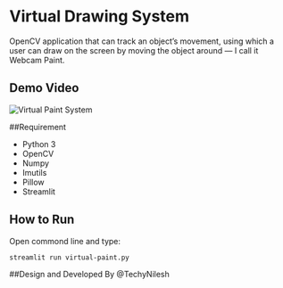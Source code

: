 # Virtual Drawing System
OpenCV application that can track an object’s movement, using which a user can draw on the screen by moving the object around — I call it Webcam Paint.

## Demo Video 
![Virtual Paint System](https://github.com/TechyNilesh/Virtual-Drawing-System/blob/master/Virtual%20Paint%20System.gif?raw=true)

##Requirement

- Python 3
- OpenCV
- Numpy
- Imutils
- Pillow
- Streamlit

## How to Run
Open commond line and type:

`streamlit run virtual-paint.py`

##Design and Developed By @TechyNilesh
